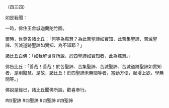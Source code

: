 （四三四）

如是我聞：

一時，佛住王舍城迦蘭陀竹園。

爾時，世尊告諸比丘：「何等為黠慧？為此苦聖諦如實知，此苦集聖諦、苦滅聖諦、苦滅道跡聖諦如實知、為不知耶？」

諸比丘白佛：「如我解世尊所說，於四聖諦如實知者，此為黠慧。」

佛告比丘：「善哉！善哉！於苦聖諦、苦集聖諦、苦滅聖諦、苦滅道跡聖諦如實知者，是則黠慧。是故，諸比丘！於四聖諦未無間等者，當勤方便，起增上欲，學無間等。」

佛說是經已，諸比丘聞佛所說，歡喜奉行。



#四聖諦
#四聖諦
#四聖諦
#四聖諦
